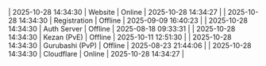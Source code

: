 | 2025-10-28 14:34:30 | Website | Online | 2025-10-28 14:34:27 |
| 2025-10-28 14:34:30 | Registration | Offline | 2025-09-09 16:40:23 |
| 2025-10-28 14:34:30 | Auth Server | Offline | 2025-08-18 09:33:31 |
| 2025-10-28 14:34:30 | Kezan (PvE) | Offline | 2025-10-11 12:51:30 |
| 2025-10-28 14:34:30 | Gurubashi (PvP) | Offline | 2025-08-23 21:44:06 |
| 2025-10-28 14:34:30 | Cloudflare | Online | 2025-10-28 14:34:27 |
